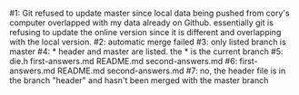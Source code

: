 #1: Git refused to update master since local data being pushed from cory's computer overlapped with my data already on Github. essentially git is refusing to update the online version since it is different and overlapping with the local version.
#2: automatic merge failed
#3: only listed branch is  master
#4: * header and master are listed. the * is the current branch
#5: die.h  first-answers.md  README.md  second-answers.md
#6: first-answers.md  README.md  second-answers.md
#7: no, the header file is in the branch "header" and hasn't been merged with the master branch